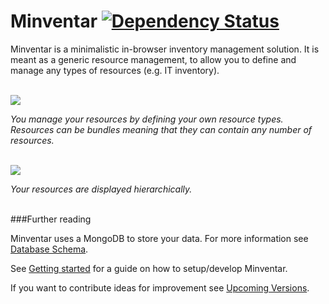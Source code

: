Minventar <a href='https://www.versioneye.com/user/projects/5605663fef9c150009000127'><img src='https://www.versioneye.com/user/projects/5605663fef9c150009000127/badge.svg?style=flat' alt="Dependency Status" /></a>
========================

Minventar is a minimalistic in-browser inventory management solution. It is meant as a generic resource management, to allow you to define and manage any types of resources (e.g. IT inventory).

<br>![][4]<br>

*You manage your resources by defining your own resource types.* 
*Resources can be bundles meaning that they can contain any number of resources.*

<br>![][5]<br>

*Your resources are displayed hierarchically.* <br><br>

###Further reading

Minventar uses a MongoDB to store your data. For more information see [Database Schema][3]. <br>

See [Getting started][1] for a guide on how to setup/develop Minventar. <br>

If you want to contribute ideas for improvement see [Upcoming Versions][1].

[1]:  https://github.com/fashionforhome/minventar/wiki/Getting-Started
[2]:  https://github.com/fashionforhome/minventar/wiki/Upcoming-Versions
[3]:  https://github.com/fashionforhome/minventar/wiki/Database-Schema
[4]:  https://github.com/fashionforhome/minventar/blob/master/wiki/ResourceTypeCreation.png
[5]:  https://github.com/fashionforhome/minventar/blob/master/wiki/ResourcesTable.png
